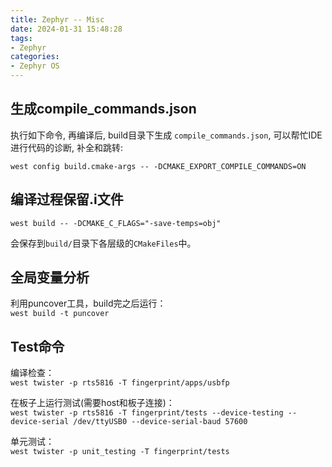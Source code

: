 ```yaml
---
title: Zephyr -- Misc
date: 2024-01-31 15:48:28
tags:
- Zephyr
categories:
- Zephyr OS
---
```


## 生成compile_commands.json

执行如下命令, 再编译后, build目录下生成 `compile_commands.json`, 可以帮忙IDE进行代码的诊断, 补全和跳转:

`west config build.cmake-args -- -DCMAKE_EXPORT_COMPILE_COMMANDS=ON`

## 编译过程保留.i文件

`west build -- -DCMAKE_C_FLAGS="-save-temps=obj"`

会保存到`build/`目录下各层级的`CMakeFiles`中。

## 全局变量分析

利用puncover工具，build完之后运行：  
`west build -t puncover`

## Test命令

编译检查：  
`west twister -p rts5816 -T fingerprint/apps/usbfp`

在板子上运行测试(需要host和板子连接)：  
`west twister -p rts5816 -T fingerprint/tests --device-testing --device-serial /dev/ttyUSB0 --device-serial-baud 57600`

单元测试：  
`west twister -p unit_testing -T fingerprint/tests`
